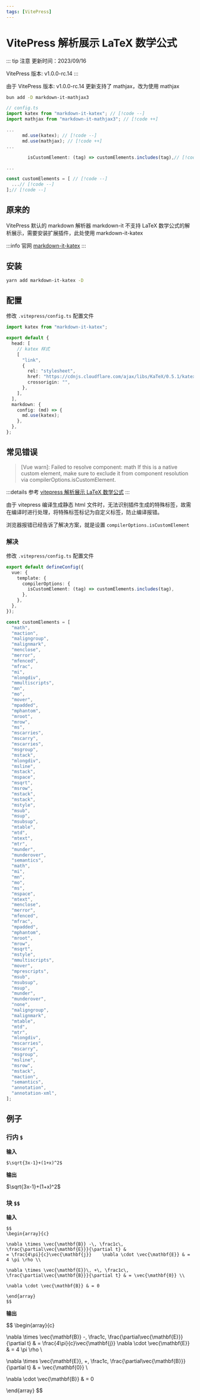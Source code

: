 ```yaml
---
tags: [VitePress]
---
```


# VitePress 解析展示 LaTeX 数学公式

::: tip 注意
更新时间：2023/09/16

VitePress 版本: v1.0.0-rc.14
:::

由于 VitePress 版本: v1.0.0-rc.14 更新支持了 mathjax，改为使用 mathjax

```sh
bun add -D markdown-it-mathjax3
```

```ts
// config.ts
import katex from "markdown-it-katex"; // [!code --]
import mathjax from "markdown-it-mathjax3"; // [!code ++]

...
      md.use(katex); // [!code --]
      md.use(mathjax); // [!code ++]
...

        isCustomElement: (tag) => customElements.includes(tag),// [!code --]

...

const customElements = [ // [!code --]
  ...// [!code --]
];// [!code --]

```

## 原来的

VitePress 默认的 markdown 解析器 markdown-it 不支持 LaTeX 数学公式的解析展示，需要安装扩展插件，此处使用 markdown-it-katex

:::info 官网
[markdown-it-katex](https://github.com/waylonflinn/markdown-it-katex)
:::

## 安装

```sh
yarn add markdown-it-katex -D
```

## 配置

修改 `.vitepress/config.ts` 配置文件

```ts
import katex from "markdown-it-katex";

export default {
  head: [
    // katex 样式
    [
      "link",
      {
        rel: "stylesheet",
        href: "https://cdnjs.cloudflare.com/ajax/libs/KaTeX/0.5.1/katex.min.css",
        crossorigin: "",
      },
    ],
  ],
  markdown: {
    config: (md) => {
      md.use(katex);
    },
  },
};
```

## 常见错误

> [Vue warn]: Failed to resolve component: math
> If this is a native custom element, make sure to exclude it from component resolution via compilerOptions.isCustomElement.

:::details 参考
[vitepress 解析展示 LaTeX 数学公式](https://blog.csdn.net/woaidouya123/article/details/127275642)
:::

由于 vitepress 编译生成静态 html 文件时，无法识别插件生成的特殊标签，故需在编译时进行处理，将特殊标签标记为自定义标签，防止编译报错。

浏览器报错已经告诉了解决方案，就是设置 `compilerOptions.isCustomElement`

### 解决

修改 `.vitepress/config.ts` 配置文件

```ts
export default defineConfig({
  vue: {
    template: {
      compilerOptions: {
        isCustomElement: (tag) => customElements.includes(tag),
      },
    },
  },
});

const customElements = [
  "math",
  "maction",
  "maligngroup",
  "malignmark",
  "menclose",
  "merror",
  "mfenced",
  "mfrac",
  "mi",
  "mlongdiv",
  "mmultiscripts",
  "mn",
  "mo",
  "mover",
  "mpadded",
  "mphantom",
  "mroot",
  "mrow",
  "ms",
  "mscarries",
  "mscarry",
  "mscarries",
  "msgroup",
  "mstack",
  "mlongdiv",
  "msline",
  "mstack",
  "mspace",
  "msqrt",
  "msrow",
  "mstack",
  "mstack",
  "mstyle",
  "msub",
  "msup",
  "msubsup",
  "mtable",
  "mtd",
  "mtext",
  "mtr",
  "munder",
  "munderover",
  "semantics",
  "math",
  "mi",
  "mn",
  "mo",
  "ms",
  "mspace",
  "mtext",
  "menclose",
  "merror",
  "mfenced",
  "mfrac",
  "mpadded",
  "mphantom",
  "mroot",
  "mrow",
  "msqrt",
  "mstyle",
  "mmultiscripts",
  "mover",
  "mprescripts",
  "msub",
  "msubsup",
  "msup",
  "munder",
  "munderover",
  "none",
  "maligngroup",
  "malignmark",
  "mtable",
  "mtd",
  "mtr",
  "mlongdiv",
  "mscarries",
  "mscarry",
  "msgroup",
  "msline",
  "msrow",
  "mstack",
  "maction",
  "semantics",
  "annotation",
  "annotation-xml",
];
```

## 例子

### 行内 `$`

**输入**

```
$\sqrt{3x-1}+(1+x)^2$
```

**输出**

$\sqrt{3x-1}+(1+x)^2$

### 块 `$$`

**输入**

```
$$
\begin{array}{c}

\nabla \times \vec{\mathbf{B}} -\, \frac1c\, \frac{\partial\vec{\mathbf{E}}}{\partial t} &
= \frac{4\pi}{c}\vec{\mathbf{j}}    \nabla \cdot \vec{\mathbf{E}} & = 4 \pi \rho \\

\nabla \times \vec{\mathbf{E}}\, +\, \frac1c\, \frac{\partial\vec{\mathbf{B}}}{\partial t} & = \vec{\mathbf{0}} \\

\nabla \cdot \vec{\mathbf{B}} & = 0

\end{array}
$$
```

**输出**

$$
\begin{array}{c}

\nabla \times \vec{\mathbf{B}} -\, \frac1c\, \frac{\partial\vec{\mathbf{E}}}{\partial t} &
= \frac{4\pi}{c}\vec{\mathbf{j}}    \nabla \cdot \vec{\mathbf{E}} & = 4 \pi \rho \\

\nabla \times \vec{\mathbf{E}}\, +\, \frac1c\, \frac{\partial\vec{\mathbf{B}}}{\partial t} & = \vec{\mathbf{0}} \\

\nabla \cdot \vec{\mathbf{B}} & = 0

\end{array}
$$
